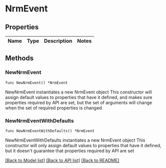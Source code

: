 # NrmEvent

## Properties

Name | Type | Description | Notes
------------ | ------------- | ------------- | -------------

## Methods

### NewNrmEvent

`func NewNrmEvent() *NrmEvent`

NewNrmEvent instantiates a new NrmEvent object
This constructor will assign default values to properties that have it defined,
and makes sure properties required by API are set, but the set of arguments
will change when the set of required properties is changed

### NewNrmEventWithDefaults

`func NewNrmEventWithDefaults() *NrmEvent`

NewNrmEventWithDefaults instantiates a new NrmEvent object
This constructor will only assign default values to properties that have it defined,
but it doesn't guarantee that properties required by API are set


[[Back to Model list]](../README.md#documentation-for-models) [[Back to API list]](../README.md#documentation-for-api-endpoints) [[Back to README]](../README.md)


